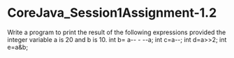 # CoreJava_Session1Assignment-1.2
Write a program to print the result of the following expressions provided the integer variable a is 20 and b is 10. int b= a-- - --a; int c=a--; int d=a>>2; int e=a&amp;b;
